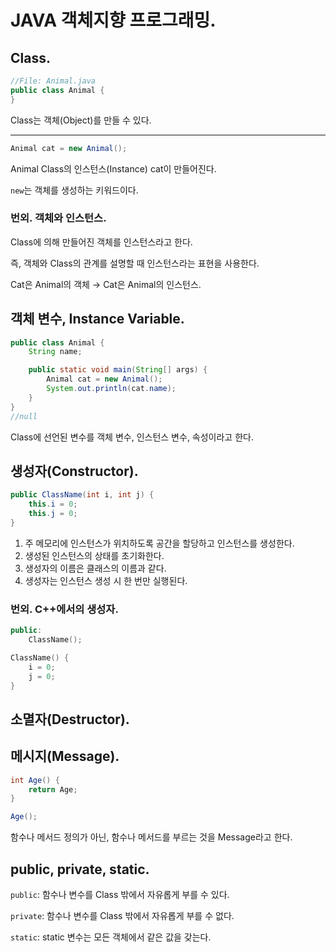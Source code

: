 # JAVA 객체지향 프로그래밍.

## Class.

```java
//File: Animal.java
public class Animal {
}
```

Class는 객체(Object)를 만들 수 있다.

---

```java
Animal cat = new Animal();
```

Animal Class의 인스턴스(Instance) cat이 만들어진다.

`new`는 객체를 생성하는 키워드이다.

### 번외. 객체와 인스턴스.
Class에 의해 만들어진 객체를 인스턴스라고 한다.

즉, 객체와 Class의 관계를 설명할 때 인스턴스라는 표현을 사용한다.

Cat은 Animal의 객체 → Cat은 Animal의 인스턴스.

## 객체 변수, Instance Variable.

```java
public class Animal {
	String name;

	public static void main(String[] args) {
		Animal cat = new Animal();
		System.out.println(cat.name);
	}
}
//null
```

Class에 선언된 변수를 객체 변수, 인스턴스 변수, 속성이라고 한다.

## 생성자(Constructor).
```java
public ClassName(int i, int j) {
	this.i = 0;
	this.j = 0;
}
```

1. 주 메모리에 인스턴스가 위치하도록 공간을 할당하고 인스턴스를 생성한다.
2. 생성된 인스턴스의 상태를 초기화한다.
3. 생성자의 이름은 클래스의 이름과 같다.
4. 생성자는 인스턴스 생성 시 한 번만 실행된다.

### 번외. C++에서의 생성자.
```cpp
public:
	ClassName();
```

```cpp
ClassName() {
	i = 0;
	j = 0;
}
```

## 소멸자(Destructor).

## 메시지(Message).
```java
int Age() {
	return Age;
}
```

```java
Age();
```

함수나 메서드 정의가 아닌, 함수나 메서드를 부르는 것을 Message라고 한다.

## public, private, static.
`public`: 함수나 변수를 Class 밖에서 자유롭게 부를 수 있다.

`private`: 함수나 변수를 Class 밖에서 자유롭게 부를 수 없다.

`static`: static 변수는 모든 객체에서 같은 값을 갖는다.